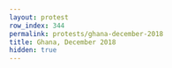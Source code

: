```yaml
---
layout: protest
row_index: 344
permalink: protests/ghana-december-2018
title: Ghana, December 2018
hidden: true
---
```

